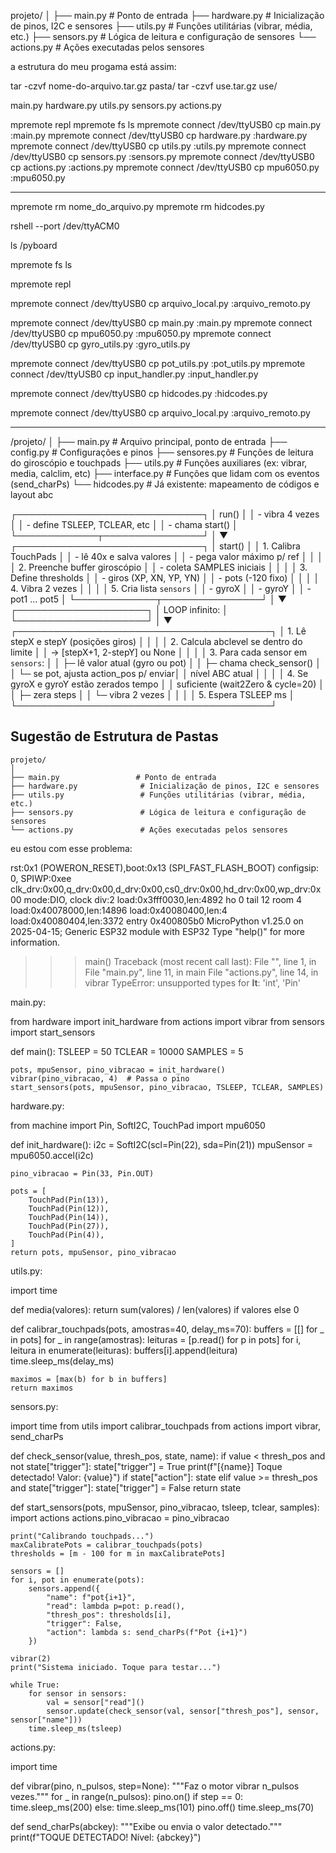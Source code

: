 
projeto/
│
├── main.py                 # Ponto de entrada
├── hardware.py              # Inicialização de pinos, I2C e sensores
├── utils.py                 # Funções utilitárias (vibrar, média, etc.)
├── sensors.py               # Lógica de leitura e configuração de sensores
└── actions.py               # Ações executadas pelos sensores


a estrutura do meu progama está assim:

tar -czvf nome-do-arquivo.tar.gz pasta/
tar -czvf use.tar.gz use/


main.py
hardware.py
utils.py
sensors.py
actions.py


mpremote repl
mpremote fs ls
mpremote connect /dev/ttyUSB0 cp main.py :main.py
mpremote connect /dev/ttyUSB0 cp hardware.py :hardware.py
mpremote connect /dev/ttyUSB0 cp utils.py :utils.py
mpremote connect /dev/ttyUSB0 cp sensors.py :sensors.py
mpremote connect /dev/ttyUSB0 cp actions.py :actions.py
mpremote connect /dev/ttyUSB0 cp mpu6050.py :mpu6050.py


---

mpremote rm nome_do_arquivo.py
mpremote rm hidcodes.py

rshell --port /dev/ttyACM0

ls /pyboard

mpremote fs ls

mpremote repl

mpremote connect /dev/ttyUSB0 cp arquivo_local.py :arquivo_remoto.py

mpremote connect /dev/ttyUSB0 cp main.py :main.py
mpremote connect /dev/ttyUSB0 cp mpu6050.py :mpu6050.py
mpremote connect /dev/ttyUSB0 cp gyro_utils.py :gyro_utils.py

mpremote connect /dev/ttyUSB0 cp pot_utils.py :pot_utils.py
mpremote connect /dev/ttyUSB0 cp input_handler.py :input_handler.py

mpremote connect /dev/ttyUSB0 cp hidcodes.py :hidcodes.py


mpremote connect /dev/ttyUSB0 cp arquivo_local.py :arquivo_remoto.py











---

/projeto/
│
├── main.py                # Arquivo principal, ponto de entrada
├── config.py              # Configurações e pinos
├── sensores.py            # Funções de leitura do giroscópio e touchpads
├── utils.py               # Funções auxiliares (ex: vibrar, media, calclim, etc)
├── interface.py           # Funções que lidam com os eventos (send_charPs)
└── hidcodes.py            # Já existente: mapeamento de códigos e layout abc







┌──────────────────────────────┐
│ run()                         │
│  - vibra 4 vezes              │
│  - define TSLEEP, TCLEAR, etc │
│  - chama start()              │
└─────────────┬────────────────┘
              │
              ▼
┌──────────────────────────────┐
│ start()                       │
│ 1. Calibra TouchPads          │
│    - lê 40x e salva valores   │
│    - pega valor máximo p/ ref │
│                                │
│ 2. Preenche buffer giroscópio │
│    - coleta SAMPLES iniciais  │
│                                │
│ 3. Define thresholds          │
│    - giros (XP, XN, YP, YN)   │
│    - pots (-120 fixo)         │
│                                │
│ 4. Vibra 2 vezes               │
│                                │
│ 5. Cria lista `sensors`       │
│    - gyroX                    │
│    - gyroY                    │
│    - pot1 ... pot5            │
└─────────────┬────────────────┘
              │
              ▼
      ┌─────────────────────┐
      │ LOOP infinito:      │
      └─────────────────────┘
              │
              ▼
┌─────────────────────────────────────────┐
│ 1. Lê stepX e stepY (posições giros)     │
│                                          │
│ 2. Calcula abclevel se dentro do limite  │
│    → [stepX+1, 2-stepY] ou None          │
│                                          │
│ 3. Para cada sensor em `sensors`:        │
│    ├─ lê valor atual (gyro ou pot)       │
│    ├─ chama check_sensor()               │
│    └─ se pot, ajusta action_pos p/ enviar│
│       nível ABC atual                    │
│                                          │
│ 4. Se gyroX e gyroY estão zerados tempo  │
│    suficiente (wait2Zero & cycle=20)     │
│    ├─ zera steps                         │
│    └─ vibra 2 vezes                      │
│                                          │
│ 5. Espera TSLEEP ms                      │
└─────────────────────────────────────────┘



## **Sugestão de Estrutura de Pastas**

```
projeto/
│
├── main.py                 # Ponto de entrada
├── hardware.py              # Inicialização de pinos, I2C e sensores
├── utils.py                 # Funções utilitárias (vibrar, média, etc.)
├── sensors.py               # Lógica de leitura e configuração de sensores
└── actions.py               # Ações executadas pelos sensores
```


eu estou com esse problema:


rst:0x1 (POWERON_RESET),boot:0x13 (SPI_FAST_FLASH_BOOT)
configsip: 0, SPIWP:0xee
clk_drv:0x00,q_drv:0x00,d_drv:0x00,cs0_drv:0x00,hd_drv:0x00,wp_drv:0x00
mode:DIO, clock div:2
load:0x3fff0030,len:4892
ho 0 tail 12 room 4
load:0x40078000,len:14896
load:0x40080400,len:4
load:0x40080404,len:3372
entry 0x400805b0
MicroPython v1.25.0 on 2025-04-15; Generic ESP32 module with ESP32
Type "help()" for more information.
>>> main()
Traceback (most recent call last):
  File "<stdin>", line 1, in <module>
  File "main.py", line 11, in main
  File "actions.py", line 14, in vibrar
TypeError: unsupported types for __lt__: 'int', 'Pin'
>>> 


main.py:

from hardware import init_hardware
from actions import vibrar
from sensors import start_sensors

def main():
    TSLEEP = 50
    TCLEAR = 10000
    SAMPLES = 5
    
    pots, mpuSensor, pino_vibracao = init_hardware()
    vibrar(pino_vibracao, 4)  # Passa o pino
    start_sensors(pots, mpuSensor, pino_vibracao, TSLEEP, TCLEAR, SAMPLES)


hardware.py:

from machine import Pin, SoftI2C, TouchPad
import mpu6050

def init_hardware():
    i2c = SoftI2C(scl=Pin(22), sda=Pin(21))
    mpuSensor = mpu6050.accel(i2c)

    pino_vibracao = Pin(33, Pin.OUT)

    pots = [
        TouchPad(Pin(13)),
        TouchPad(Pin(12)),
        TouchPad(Pin(14)),
        TouchPad(Pin(27)),
        TouchPad(Pin(4)),
    ]
    return pots, mpuSensor, pino_vibracao

utils.py:

import time

def media(valores):
    return sum(valores) / len(valores) if valores else 0

def calibrar_touchpads(pots, amostras=40, delay_ms=70):
    buffers = [[] for _ in pots]
    for _ in range(amostras):
        leituras = [p.read() for p in pots]
        for i, leitura in enumerate(leituras):
            buffers[i].append(leitura)
        time.sleep_ms(delay_ms)

    maximos = [max(b) for b in buffers]
    return maximos

sensors.py:

import time
from utils import calibrar_touchpads
from actions import vibrar, send_charPs

def check_sensor(value, thresh_pos, state, name):
    if value < thresh_pos and not state["trigger"]:
        state["trigger"] = True
        print(f"[{name}] Toque detectado! Valor: {value}")
        if state["action"]:
            state 
    elif value >= thresh_pos and state["trigger"]:
        state["trigger"] = False
    return state

def start_sensors(pots, mpuSensor, pino_vibracao, tsleep, tclear, samples):
    import actions
    actions.pino_vibracao = pino_vibracao

    print("Calibrando touchpads...")
    maxCalibratePots = calibrar_touchpads(pots)
    thresholds = [m - 100 for m in maxCalibratePots]

    sensors = []
    for i, pot in enumerate(pots):
        sensors.append({
            "name": f"pot{i+1}",
            "read": lambda p=pot: p.read(),
            "thresh_pos": thresholds[i],
            "trigger": False,
            "action": lambda s: send_charPs(f"Pot {i+1}")
        })

    vibrar(2)
    print("Sistema iniciado. Toque para testar...")

    while True:
        for sensor in sensors:
            val = sensor["read"]()
            sensor.update(check_sensor(val, sensor["thresh_pos"], sensor, sensor["name"]))
        time.sleep_ms(tsleep)


actions.py:


import time

def vibrar(pino, n_pulsos, step=None):
    """Faz o motor vibrar n_pulsos vezes."""
    for _ in range(n_pulsos):
        pino.on()
        if step == 0:
            time.sleep_ms(200)
        else:
            time.sleep_ms(101)
        pino.off()
        time.sleep_ms(70)

def send_charPs(abckey):
    """Exibe ou envia o valor detectado."""
    print(f"TOQUE DETECTADO! Nível: {abckey}")
